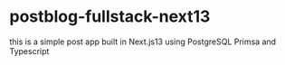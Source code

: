 # postblog-fullstack-next13
this is a simple post app built in Next.js13 using PostgreSQL Primsa and Typescript 
